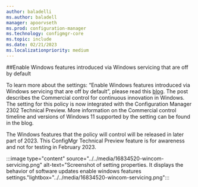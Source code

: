 ```yaml
---
author: baladelli
ms.author: baladell
manager: apoorvseth
ms.prod: configuration-manager
ms.technology: configmgr-core
ms.topic: include
ms.date: 02/21/2023
ms.localizationpriority: medium
---
```


##Enable Windows features introduced via Windows servicing that are off by default

<!--16834520-->

To learn more about the settings: “Enable Windows features introduced via Windows servicing that are off by default”, please read this [blog](https://techcommunity.microsoft.com/t5/windows-it-pro-blog/commercial-control-for-continuous-innovation/ba-p/3737575). The post describes the Commercial control for continuous innovation in Windows. The setting for this policy is now integrated with the Configuration Manager 2302 Technical Preview. More information on the Commercial control timeline and versions of Windows 11 supported by the setting can be found in the blog. 

The Windows features that the policy will control will be released in later part of 2023. This ConfigMgr Technical Preview feature is for awareness and not for testing in February 2023. 

:::image type="content" source="../../media/16834520-wincom-servicing.png" alt-text="Screenshot of setting properties. It displays the behavior of software updates enable windows features settings."lightbox="../../media/16834520-wincom-servicing.png":::
